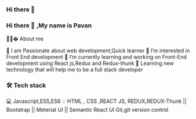 ### Hi there 👋

### Hi there 👋 ,My name is Pavan
🐱‍💻� About me

📗 I am Passionate about web development,Quick learner
👀 I’m interested in Front End development
🌱 I’m currently learning and working on Front-End development using React js,Redux and Redux-thunk
💞️ Learning new technology that will help me to be a full stack developer

### 🛠 Tech stack

💻 Javascript,ES5,ES6
💡 HTML , CSS ,REACT JS, REDUX,REDUX-Thunk
   || Bootstrap || Meterial UI || Semantic React UI
    Git,git version control
    
    
